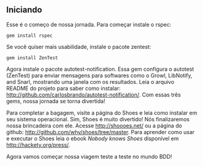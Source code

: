 ## Iniciando 

Esse é o começo de nossa jornada. Para começar instale o rspec: 

	gem install rspec
	
Se você quiser mais usabilidade, instale o pacote zentest:

	gem install ZenTest
	
Agora instale o pacote autotest-notification. Essa gem configura o autotest (ZenTest) para enviar mensagens para softwares como o Growl, LibNotify, and Snarl, mostrando uma janela com os resultados. Leia o arquivo README do projeto para saber como instalar: http://github.com/carlosbrando/autotest-notification/. Com essas três gems, nossa jornada se torna divertida!

Para completar a bagagem, visite a página do Shoes e leia como instalar em seu sistema operacional. Sim, Shoes é muito divertido! Nós finalizaremos nossa brincadeira com ele. Acesse http://shoooes.net/ ou a página do github: http://github.com/why/shoes/tree/master. Para aprender como usar e executar o Shoes leia o ebook *Nobody knows Shoes* disponível em http://hackety.org/press/.

Agora vamos começar nossa viagem teste a teste no mundo BDD!
